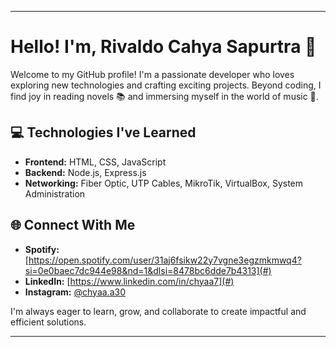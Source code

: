 ---

# Hello! I'm, Rivaldo Cahya Sapurtra 👋  

Welcome to my GitHub profile! I'm a passionate developer who loves exploring new technologies and crafting exciting projects. Beyond coding, I find joy in reading novels 📚 and immersing myself in the world of music 🎵.  

## 💻 Technologies I've Learned  
- **Frontend:** HTML, CSS, JavaScript  
- **Backend:** Node.js, Express.js  
- **Networking:** Fiber Optic, UTP Cables, MikroTik, VirtualBox, System Administration  

## 🌐 Connect With Me  
- **Spotify:** [https://open.spotify.com/user/31aj6fsikw22y7vgne3egzmkmwq4?si=0e0baec7dc944e98&nd=1&dlsi=8478bc6dde7b4313](#)  
- **LinkedIn:** [https://www.linkedin.com/in/chyaa7](#)  
- **Instagram:** [@chyaa.a30](#)  

I'm always eager to learn, grow, and collaborate to create impactful and efficient solutions.  

---